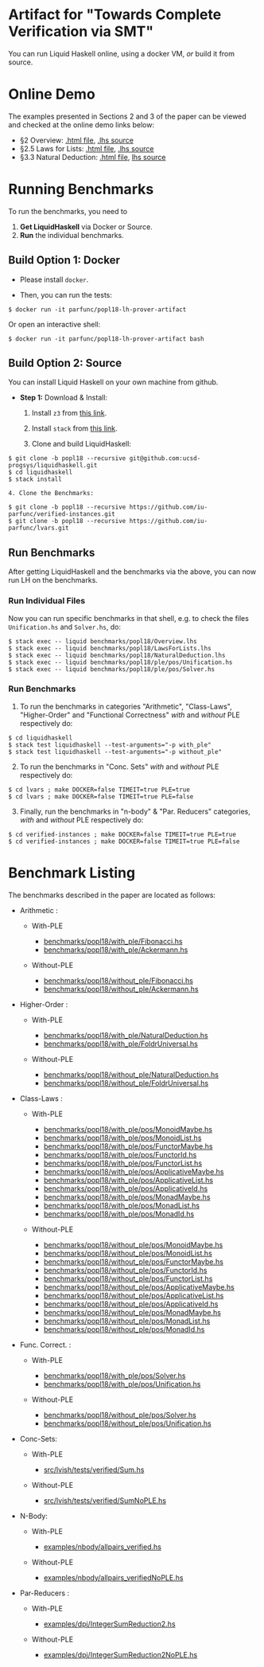 Artifact for "Towards Complete Verification via SMT"
=======

You can run Liquid Haskell 
online, 
using a docker VM, *or* 
build it from source.

# Online Demo 

The examples presented in Sections 2 and 3 of the paper can be viewed 
and checked at the online demo links below: 

- §2 Overview: [.html file](http://goto.ucsd.edu/~nvazou/popl18/_site/Overview.html), [.lhs source](https://raw.githubusercontent.com/ucsd-progsys/liquidhaskell/popl18/benchmarks/popl18/ple/Overview.lhs)
- §2.5 Laws for Lists: [.html file](http://goto.ucsd.edu/~nvazou/popl18/_site/LawsForLists.html), [.lhs source](https://raw.githubusercontent.com/ucsd-progsys/liquidhaskell/popl18/benchmarks/popl18/ple/LawsForLists.lhs) 
- §3.3 Natural Deduction: [.html file](http://goto.ucsd.edu/~nvazou/popl18/_site/NaturalDeduction.html), [lhs source](https://github.com/ucsd-progsys/liquidhaskell/blob/popl18/benchmarks/popl18/ple/NaturalDeduction.lhs)

# Running Benchmarks 

To run the benchmarks, you need to

1. **Get LiquidHaskell** via Docker or Source. 
2. **Run** the individual benchmarks.

## Build Option 1: Docker 

- Please install `docker`. 

- Then, you can run the tests:
```
$ docker run -it parfunc/popl18-lh-prover-artifact
```
Or open an interactive shell:
```
$ docker run -it parfunc/popl18-lh-prover-artifact bash
```

## Build Option 2: Source 

You can install Liquid Haskell on your own machine from github. 

- **Step 1:** Download & Install:

    1. Install `z3` from [this link](https://github.com/Z3Prover/z3/releases).

    2. Install `stack` from [this link](https://docs.haskellstack.org/en/stable/README/).

    3. Clone and build LiquidHaskell:

```
$ git clone -b popl18 --recursive git@github.com:ucsd-progsys/liquidhaskell.git
$ cd liquidhaskell
$ stack install
```
    
    4. Clone the Benchmarks:
```
$ git clone -b popl18 --recursive https://github.com/iu-parfunc/verified-instances.git
$ git clone -b popl18 --recursive https://github.com/iu-parfunc/lvars.git
```

## Run Benchmarks

After getting LiquidHaskell and the benchmarks via the above,
you can now run LH on the benchmarks.

### Run Individual Files

Now you can run specific benchmarks in that shell, e.g. 
to check the files `Unification.hs` and `Solver.hs`, do:

```
$ stack exec -- liquid benchmarks/popl18/Overview.lhs
$ stack exec -- liquid benchmarks/popl18/LawsForLists.lhs
$ stack exec -- liquid benchmarks/popl18/NaturalDeduction.lhs
$ stack exec -- liquid benchmarks/popl18/ple/pos/Unification.hs
$ stack exec -- liquid benchmarks/popl18/ple/pos/Solver.hs
```

### Run Benchmarks

1. To run the benchmarks in categories "Arithmetic", "Class-Laws", "Higher-Order" and "Functional Correctness" _with_ and _without_ PLE respectively do:

```
$ cd liquidhaskell
$ stack test liquidhaskell --test-arguments="-p with_ple"  
$ stack test liquidhaskell --test-arguments="-p without_ple"
```

2. To run the benchmarks in "Conc. Sets" _with_ and _without_ PLE respectively do:

```
$ cd lvars ; make DOCKER=false TIMEIT=true PLE=true
$ cd lvars ; make DOCKER=false TIMEIT=true PLE=false
```

3. Finally, run the benchmarks in "n-body" & "Par. Reducers" categories, _with_ and _without_ PLE respectively do:

```
$ cd verified-instances ; make DOCKER=false TIMEIT=true PLE=true
$ cd verified-instances ; make DOCKER=false TIMEIT=true PLE=false
```

  




# Benchmark Listing 

The benchmarks described in the paper are located as follows:

* Arithmetic     :
	- With-PLE
		- [benchmarks/popl18/with_ple/Fibonacci.hs](https://raw.githubusercontent.com/ucsd-progsys/liquidhaskell/popl18/benchmarks/popl18/with_ple/Fibonacci.hs)
		- [benchmarks/popl18/with_ple/Ackermann.hs](https://raw.githubusercontent.com/ucsd-progsys/liquidhaskell/popl18/benchmarks/popl18/with_ple/Fibonacci.hs)

	- Without-PLE
		- [benchmarks/popl18/without_ple/Fibonacci.hs](https://raw.githubusercontent.com/ucsd-progsys/liquidhaskell/popl18/benchmarks/popl18/with_ple/Fibonacci.hs)
		- [benchmarks/popl18/without_ple/Ackermann.hs](https://raw.githubusercontent.com/ucsd-progsys/liquidhaskell/popl18/benchmarks/popl18/with_ple/Fibonacci.hs)

* Higher-Order   :
	- With-PLE
		- [benchmarks/popl18/with_ple/NaturalDeduction.hs](https://raw.githubusercontent.com/ucsd-progsys/liquidhaskell/popl18/benchmarks/popl18/with_ple/Fibonacci.hs)
		- [benchmarks/popl18/with_ple/FoldrUniversal.hs](https://raw.githubusercontent.com/ucsd-progsys/liquidhaskell/popl18/benchmarks/popl18/with_ple/Fibonacci.hs)

	- Without-PLE
		- [benchmarks/popl18/without_ple/NaturalDeduction.hs](https://raw.githubusercontent.com/ucsd-progsys/liquidhaskell/popl18/benchmarks/popl18/with_ple/Fibonacci.hs)
		- [benchmarks/popl18/without_ple/FoldrUniversal.hs](https://raw.githubusercontent.com/ucsd-progsys/liquidhaskell/popl18/benchmarks/popl18/with_ple/Fibonacci.hs)

* Class-Laws     :
	- With-PLE
		- [benchmarks/popl18/with_ple/pos/MonoidMaybe.hs](https://raw.githubusercontent.com/ucsd-progsys/liquidhaskell/popl18/benchmarks/popl18/with_ple/Fibonacci.hs)
		- [benchmarks/popl18/with_ple/pos/MonoidList.hs](https://raw.githubusercontent.com/ucsd-progsys/liquidhaskell/popl18/benchmarks/popl18/with_ple/Fibonacci.hs)
		- [benchmarks/popl18/with_ple/pos/FunctorMaybe.hs](https://raw.githubusercontent.com/ucsd-progsys/liquidhaskell/popl18/benchmarks/popl18/with_ple/Fibonacci.hs)
		- [benchmarks/popl18/with_ple/pos/FunctorId.hs](https://raw.githubusercontent.com/ucsd-progsys/liquidhaskell/popl18/benchmarks/popl18/with_ple/Fibonacci.hs)
		- [benchmarks/popl18/with_ple/pos/FunctorList.hs](https://raw.githubusercontent.com/ucsd-progsys/liquidhaskell/popl18/benchmarks/popl18/with_ple/Fibonacci.hs)
		- [benchmarks/popl18/with_ple/pos/ApplicativeMaybe.hs](https://raw.githubusercontent.com/ucsd-progsys/liquidhaskell/popl18/benchmarks/popl18/with_ple/Fibonacci.hs)
		- [benchmarks/popl18/with_ple/pos/ApplicativeList.hs](https://raw.githubusercontent.com/ucsd-progsys/liquidhaskell/popl18/benchmarks/popl18/with_ple/Fibonacci.hs)
		- [benchmarks/popl18/with_ple/pos/ApplicativeId.hs](https://raw.githubusercontent.com/ucsd-progsys/liquidhaskell/popl18/benchmarks/popl18/with_ple/Fibonacci.hs)
		- [benchmarks/popl18/with_ple/pos/MonadMaybe.hs](https://raw.githubusercontent.com/ucsd-progsys/liquidhaskell/popl18/benchmarks/popl18/with_ple/Fibonacci.hs)
		- [benchmarks/popl18/with_ple/pos/MonadList.hs](https://raw.githubusercontent.com/ucsd-progsys/liquidhaskell/popl18/benchmarks/popl18/with_ple/Fibonacci.hs)
		- [benchmarks/popl18/with_ple/pos/MonadId.hs](https://raw.githubusercontent.com/ucsd-progsys/liquidhaskell/popl18/benchmarks/popl18/with_ple/Fibonacci.hs)

	- Without-PLE
		- [benchmarks/popl18/without_ple/pos/MonoidMaybe.hs](https://raw.githubusercontent.com/ucsd-progsys/liquidhaskell/popl18/benchmarks/popl18/without_ple/pos/MonoidMaybe.hs)
		- [benchmarks/popl18/without_ple/pos/MonoidList.hs](https://raw.githubusercontent.com/ucsd-progsys/liquidhaskell/popl18/benchmarks/popl18/without_ple/pos/MonoidList.hs)
		- [benchmarks/popl18/without_ple/pos/FunctorMaybe.hs](https://raw.githubusercontent.com/ucsd-progsys/liquidhaskell/popl18/benchmarks/popl18/without_ple/pos/FunctorMaybe.hs)
		- [benchmarks/popl18/without_ple/pos/FunctorId.hs](https://raw.githubusercontent.com/ucsd-progsys/liquidhaskell/popl18/benchmarks/popl18/without_ple/pos/FunctorId.hs)
		- [benchmarks/popl18/without_ple/pos/FunctorList.hs](https://raw.githubusercontent.com/ucsd-progsys/liquidhaskell/popl18/benchmarks/popl18/without_ple/pos/FunctorList.hs)
		- [benchmarks/popl18/without_ple/pos/ApplicativeMaybe.hs](https://raw.githubusercontent.com/ucsd-progsys/liquidhaskell/popl18/benchmarks/popl18/without_ple/pos/ApplicativeMaybe.hs)
		- [benchmarks/popl18/without_ple/pos/ApplicativeList.hs](https://raw.githubusercontent.com/ucsd-progsys/liquidhaskell/popl18/benchmarks/popl18/without_ple/pos/ApplicativeList.hs)
		- [benchmarks/popl18/without_ple/pos/ApplicativeId.hs](https://raw.githubusercontent.com/ucsd-progsys/liquidhaskell/popl18/benchmarks/popl18/without_ple/pos/ApplicativeId.hs)
		- [benchmarks/popl18/without_ple/pos/MonadMaybe.hs](https://raw.githubusercontent.com/ucsd-progsys/liquidhaskell/popl18/benchmarks/popl18/without_ple/pos/MonadMaybe.hs)
		- [benchmarks/popl18/without_ple/pos/MonadList.hs](https://raw.githubusercontent.com/ucsd-progsys/liquidhaskell/popl18/benchmarks/popl18/without_ple/pos/MonadList.hs)
		- [benchmarks/popl18/without_ple/pos/MonadId.hs](https://raw.githubusercontent.com/ucsd-progsys/liquidhaskell/popl18/benchmarks/popl18/without_ple/pos/MonadId.hs)

* Func. Correct. : 
	- With-PLE
		- [benchmarks/popl18/with_ple/pos/Solver.hs](https://raw.githubusercontent.com/ucsd-progsys/liquidhaskell/popl18/benchmarks/popl18/with_ple/pos/Solver.hs)
		- [benchmarks/popl18/with_ple/pos/Unification.hs](https://raw.githubusercontent.com/ucsd-progsys/liquidhaskell/popl18/benchmarks/popl18/with_ple/pos/Unification.hs)

	- Without-PLE
		- [benchmarks/popl18/without_ple/pos/Solver.hs](https://raw.githubusercontent.com/ucsd-progsys/liquidhaskell/popl18/benchmarks/popl18/without_ple/pos/Solver.hs)
		- [benchmarks/popl18/without_ple/pos/Unification.hs](https://raw.githubusercontent.com/ucsd-progsys/liquidhaskell/popl18/benchmarks/popl18/without_ple/pos/Unification.hs)


* Conc-Sets:
	- With-PLE
		- [src/lvish/tests/verified/Sum.hs](https://raw.githubusercontent.com/iu-parfunc/lvars/popl18/src/lvish/tests/verified/Sum.hs)

	- Without-PLE
		- [src/lvish/tests/verified/SumNoPLE.hs](https://raw.githubusercontent.com/iu-parfunc/lvars/popl18/src/lvish/tests/verified/SumNoPLE.hs)

* N-Body: 
	- With-PLE
		- [examples/nbody/allpairs_verified.hs ](https://raw.githubusercontent.com/iu-parfunc/verified-instances/popl18/examples/nbody/allpairs_verified.hs)

	- Without-PLE
		- [examples/nbody/allpairs_verifiedNoPLE.hs ](https://raw.githubusercontent.com/iu-parfunc/verified-instances/popl18/examples/nbody/allpairs_verifiedNoPLE.hs)

* Par-Reducers   :
	- With-PLE
		- [examples/dpj/IntegerSumReduction2.hs](https://raw.githubusercontent.com/iu-parfunc/verified-instances/popl18/examples/dpj/IntegerSumReduction2.hs)

	- Without-PLE
		- [examples/dpj/IntegerSumReduction2NoPLE.hs](https://raw.githubusercontent.com/iu-parfunc/verified-instances/popl18/examples/dpj/IntegerSumReduction2NoPLE.hs)
